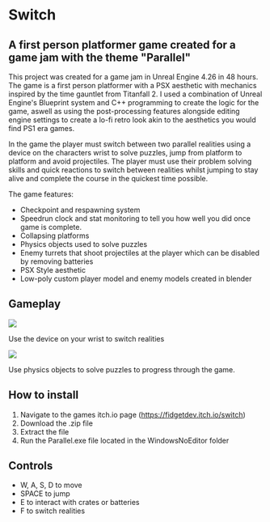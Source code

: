 # Switch

## A first person platformer game created for a game jam with the theme "Parallel"

This project was created for a game jam in Unreal Engine 4.26 in 48 hours. The game is a first person platformer with a PSX aesthetic with mechanics inspired by the time gauntlet from Titanfall 2. I used a combination of Unreal Engine's Blueprint system and C++ programming to create the logic for the game, aswell as using the post-processing features alongside editing engine settings to create a lo-fi retro look akin to the aesthetics you would find PS1 era games.

In the game the player must switch between two parallel realities using a device on the characters wrist to solve puzzles, jump from platform to platform and avoid projectiles. The player must use their problem solving skills and quick reactions to switch between realities whilst jumping to stay alive and complete the course in the quickest time possible.

The game features:
* Checkpoint and respawning system
* Speedrun clock and stat monitoring to tell you how well you did once game is complete.
* Collapsing platforms
* Physics objects used to solve puzzles
* Enemy turrets that shoot projectiles at the player which can be disabled by removing batteries
* PSX Style aesthetic
* Low-poly custom player model and enemy models created in blender

## Gameplay

![](https://i.giphy.com/media/v1.Y2lkPTc5MGI3NjExdHR6a3Z2Y2l0d21naGVpZWo1N25wM2x0ZGF5dWxsenQzMzVkZGRmYSZlcD12MV9pbnRlcm5hbF9naWZfYnlfaWQmY3Q9Zw/OYhgnBm4kjwCIYiLxi/giphy.gif)

Use the device on your wrist to switch realities

![](https://media2.giphy.com/media/v1.Y2lkPTc5MGI3NjExYnR3NHVsbXNtczBiaDhubTFjNXZxbW52MGZpcDFuY3l2cm51d2xmNiZlcD12MV9pbnRlcm5hbF9naWZfYnlfaWQmY3Q9Zw/VANDGi4iT75WotZZva/giphy.gif)

Use physics objects to solve puzzles to progress through the game.




## How to install 
1. Navigate to the games itch.io page (https://fidgetdev.itch.io/switch)
2. Download the .zip file
3. Extract the file
4. Run the Parallel.exe file located in the WindowsNoEditor folder

## Controls
* W, A, S, D to move
* SPACE to jump
* E to interact with crates or batteries
* F to switch realities

